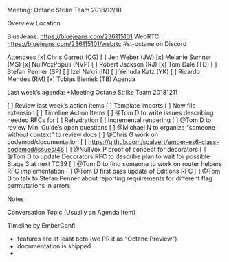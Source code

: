 Meeting: Octane Strike Team 2018/12/18

Overview
Location

BlueJeans: https://bluejeans.com/236115101
WebRTC: https://bluejeans.com/236115101/webrtc
#st-octane on Discord

Attendees
[x] Chris Garrett (CG)
[ ] Jen Weber (JW)
[x] Melanie Sumner (MS)
[x] NullVoxPopuli (NVP)
[ ] Robert Jackson (RJ)
[x] Tom Dale (TD)
[ ] Stefan Penner (SP)
[ ] Izel Nakri (IN)
[ ] Yehuda Katz (YK)
[ ] Ricardo Mendes (RM)
[x] Tobias Bieniek (TB)
Agenda

Last week’s agenda: +Meeting Octane Strike Team 20181211


[ ] Review last week’s action items
[ ] Template imports
[ ] New file extension
[ ] Timeline
Action Items
[ ] @Tom D to write issues describing needed RFCs for
    [ ] Rehydration
    [ ] Incremental rendering
[ ] @Tom D to review Mini Guide’s open questions
[ ] @Michael N to organize “someone without context” to review docs
[ ] @Chris G work on codemod/documentation
    [ ] https://github.com/scalvert/ember-es6-class-codemod/issues/46
[ ] @NullVox P proof of concept for decorators
[ ] @Tom D to update Decorators RFC to describe plan to wait for possible Stage 3 at next TC39
[ ] @Tom D to find someone to work on router helpers RFC implementation
[ ] @Tom D first pass update of Editions RFC
[ ] @Tom D to talk to Stefan Penner about reporting requirements for different flag permutations in errors



Notes

Conversation Topic (Usually an Agenda Item)

Timeline by EmberConf:

- features are at least beta (we PR it as “Octane Preview”)
- documentation is shipped
-

